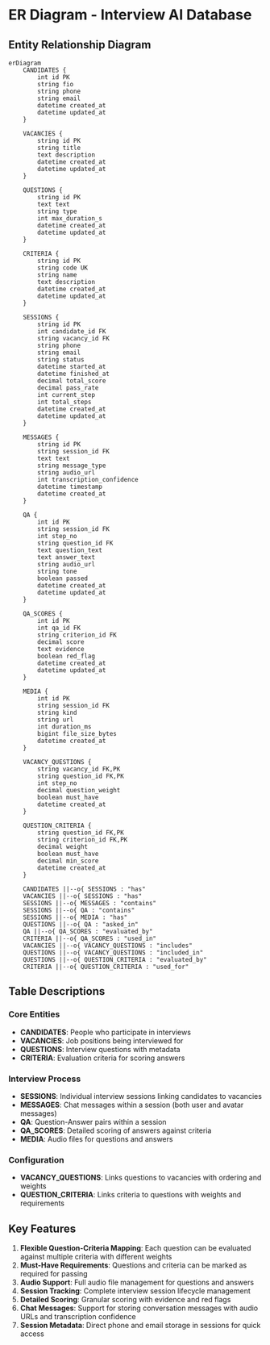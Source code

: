 # ER Diagram - Interview AI Database

## Entity Relationship Diagram

```mermaid
erDiagram
    CANDIDATES {
        int id PK
        string fio
        string phone
        string email
        datetime created_at
        datetime updated_at
    }

    VACANCIES {
        string id PK
        string title
        text description
        datetime created_at
        datetime updated_at
    }

    QUESTIONS {
        string id PK
        text text
        string type
        int max_duration_s
        datetime created_at
        datetime updated_at
    }

    CRITERIA {
        string id PK
        string code UK
        string name
        text description
        datetime created_at
        datetime updated_at
    }

    SESSIONS {
        string id PK
        int candidate_id FK
        string vacancy_id FK
        string phone
        string email
        string status
        datetime started_at
        datetime finished_at
        decimal total_score
        decimal pass_rate
        int current_step
        int total_steps
        datetime created_at
        datetime updated_at
    }

    MESSAGES {
        string id PK
        string session_id FK
        text text
        string message_type
        string audio_url
        int transcription_confidence
        datetime timestamp
        datetime created_at
    }

    QA {
        int id PK
        string session_id FK
        int step_no
        string question_id FK
        text question_text
        text answer_text
        string audio_url
        string tone
        boolean passed
        datetime created_at
        datetime updated_at
    }

    QA_SCORES {
        int id PK
        int qa_id FK
        string criterion_id FK
        decimal score
        text evidence
        boolean red_flag
        datetime created_at
        datetime updated_at
    }

    MEDIA {
        int id PK
        string session_id FK
        string kind
        string url
        int duration_ms
        bigint file_size_bytes
        datetime created_at
    }

    VACANCY_QUESTIONS {
        string vacancy_id FK,PK
        string question_id FK,PK
        int step_no
        decimal question_weight
        boolean must_have
        datetime created_at
    }

    QUESTION_CRITERIA {
        string question_id FK,PK
        string criterion_id FK,PK
        decimal weight
        boolean must_have
        decimal min_score
        datetime created_at
    }

    CANDIDATES ||--o{ SESSIONS : "has"
    VACANCIES ||--o{ SESSIONS : "has"
    SESSIONS ||--o{ MESSAGES : "contains"
    SESSIONS ||--o{ QA : "contains"
    SESSIONS ||--o{ MEDIA : "has"
    QUESTIONS ||--o{ QA : "asked_in"
    QA ||--o{ QA_SCORES : "evaluated_by"
    CRITERIA ||--o{ QA_SCORES : "used_in"
    VACANCIES ||--o{ VACANCY_QUESTIONS : "includes"
    QUESTIONS ||--o{ VACANCY_QUESTIONS : "included_in"
    QUESTIONS ||--o{ QUESTION_CRITERIA : "evaluated_by"
    CRITERIA ||--o{ QUESTION_CRITERIA : "used_for"
```

## Table Descriptions

### Core Entities

- **CANDIDATES**: People who participate in interviews
- **VACANCIES**: Job positions being interviewed for
- **QUESTIONS**: Interview questions with metadata
- **CRITERIA**: Evaluation criteria for scoring answers

### Interview Process

- **SESSIONS**: Individual interview sessions linking candidates to vacancies
- **MESSAGES**: Chat messages within a session (both user and avatar messages)
- **QA**: Question-Answer pairs within a session
- **QA_SCORES**: Detailed scoring of answers against criteria
- **MEDIA**: Audio files for questions and answers

### Configuration

- **VACANCY_QUESTIONS**: Links questions to vacancies with ordering and weights
- **QUESTION_CRITERIA**: Links criteria to questions with weights and requirements

## Key Features

1. **Flexible Question-Criteria Mapping**: Each question can be evaluated against multiple criteria with different weights
2. **Must-Have Requirements**: Questions and criteria can be marked as required for passing
3. **Audio Support**: Full audio file management for questions and answers
4. **Session Tracking**: Complete interview session lifecycle management
5. **Detailed Scoring**: Granular scoring with evidence and red flags
6. **Chat Messages**: Support for storing conversation messages with audio URLs and transcription confidence
7. **Session Metadata**: Direct phone and email storage in sessions for quick access
